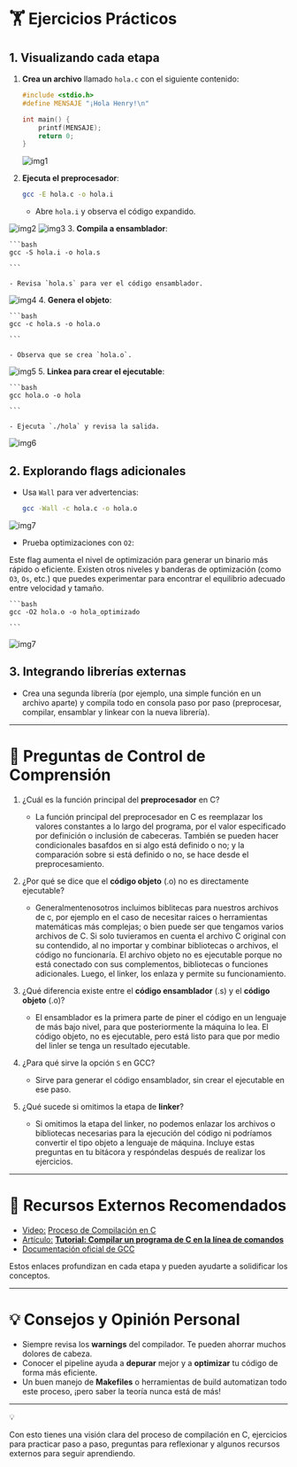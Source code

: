 # 🏋️ Ejercicios Prácticos

## 1. Visualizando cada etapa

1. **Crea un archivo** llamado `hola.c` con el siguiente contenido:
    
    ```c
    #include <stdio.h>
    #define MENSAJE "¡Hola Henry!\n"
    
    int main() {
        printf(MENSAJE);
        return 0;
    }
    ```
    ![img1](./hola/images/1_hola_c.png)
2. **Ejecuta el preprocesador**:
    
    ```bash
    gcc -E hola.c -o hola.i
    ```


    - Abre `hola.i` y observa el código expandido.

![img2](./hola/images/2_hola_i_1.png) 
![img3](./hola/images/3_hola_i_2.png) 
3. **Compila a ensamblador**:
    
    ```bash
    gcc -S hola.i -o hola.s
    
    ```
    
    - Revisa `hola.s` para ver el código ensamblador.

![img4](./hola/images/4_hola_s.png) 
4. **Genera el objeto**:
    
    ```bash
    gcc -c hola.s -o hola.o
    
    ```
    
    - Observa que se crea `hola.o`.

![img5](./hola/images/5_hola_o.png)
5. **Linkea para crear el ejecutable**:
    
    ```bash
    gcc hola.o -o hola
    
    ```
    
    - Ejecuta `./hola` y revisa la salida.
![img6](./hola/images/6_hola_exe.png)

## 2. Explorando flags adicionales

- Usa `Wall` para ver advertencias:
    
    ```bash
    gcc -Wall -c hola.c -o hola.o
    
    ```
 ![img7](./hola/images/7_hola_wall_o.png)   

- Prueba optimizaciones con `O2`:

Este flag aumenta el nivel de optimización para generar un binario más rápido o eficiente. Existen otros niveles y banderas de optimización (como `O3`, `Os`, etc.) que puedes experimentar para encontrar el equilibrio adecuado entre velocidad y tamaño.
    
    ```bash
    gcc -O2 hola.o -o hola_optimizado
    
    ```
 ![img7](./hola/images/8_hola_optimizado_exe.png)   

## 3. Integrando librerías externas

- Crea una segunda librería (por ejemplo, una simple función en un archivo aparte) y compila todo en consola paso por paso (preprocesar, compilar, ensamblar y linkear con la nueva librería).

---

# 🤔 Preguntas de Control de Comprensión

1. ¿Cuál es la función principal del **preprocesador** en C?
    - La función principal del preprocesador en C es reemplazar los valores constantes a lo largo del programa, por el valor especificado por definición o inclusión de cabeceras. También se pueden hacer condicionales basafdos en si algo está definido o no; y la comparación sobre si está definido o no, se hace desde el preprocesamiento.

2. ¿Por qué se dice que el **código objeto** (.o) no es directamente ejecutable?
    - Generalmentenosotros incluimos biblitecas para nuestros archivos de c, por ejemplo en el caso de necesitar raices o herramientas matemáticas más complejas; o bien puede ser que tengamos varios archivos de C. Si solo tuvieramos en cuenta el archivo C original con su contendido, al no importar y combinar bibliotecas o archivos, el código no funcionaría. El archivo objeto no es ejecutable porque no está conectado con sus complementos, bibliotecas o funciones adicionales. Luego, el linker, los enlaza y permite su funcionamiento.

3. ¿Qué diferencia existe entre el **código ensamblador** (.s) y el **código objeto** (.o)?
    - El ensamblador es la primera parte de piner el código en un lenguaje de más bajo nivel, para que posteriormente la máquina lo lea. El código objeto, no es ejecutable, pero está listo para que por medio del linler se tenga un resultado ejecutable. 


4. ¿Para qué sirve la opción `S` en GCC?
    - Sirve para generar el código ensamblador, sin crear el ejecutable en ese paso.
    
5. ¿Qué sucede si omitimos la etapa de **linker**?
    - Si omitimos la etapa del linker, no podemos enlazar los archivos o bibliotecas necesarias para la ejecución del código ni podríamos convertir el tipo objeto a lenguaje de máquina. 
Incluye estas preguntas en tu bitácora y respóndelas después de realizar los ejercicios.

---

# 🎥 Recursos Externos Recomendados

- [Video:](https://www.youtube.com/watch?v=3Vw21hICuCA) [Proceso de Compilación en C](https://youtu.be/IMSetC-A6hg?si=yLMmIx4dP1P_KYws)
- [Artículo:](https://www.geeksforgeeks.org/compilation-process-in-c/) [**Tutorial: Compilar un programa de C en la línea de comandos**](https://learn.microsoft.com/es-es/cpp/build/walkthrough-compile-a-c-program-on-the-command-line?view=msvc-170)
- [Documentación oficial de GCC](https://gcc.gnu.org/onlinedocs/)

Estos enlaces profundizan en cada etapa y pueden ayudarte a solidificar los conceptos.

---

# 💡 Consejos y Opinión Personal

- Siempre revisa los **warnings** del compilador. Te pueden ahorrar muchos dolores de cabeza.
- Conocer el pipeline ayuda a **depurar** mejor y a **optimizar** tu código de forma más eficiente.
- Un buen manejo de **Makefiles** o herramientas de build automatizan todo este proceso, ¡pero saber la teoría nunca está de más!

---

<aside>
💡

Con esto tienes una visión clara del proceso de compilación en C, ejercicios para practicar paso a paso, preguntas para reflexionar y algunos recursos externos para seguir aprendiendo.

</aside>
